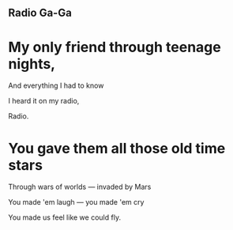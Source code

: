 ## Radio Ga-Ga

# My only friend through teenage nights,

And everything I had to know

I heard it on my radio,

Radio.

# You gave them all those old time stars

Through wars of worlds — invaded by Mars

You made 'em laugh — you made 'em cry

You made us feel like we could fly.


